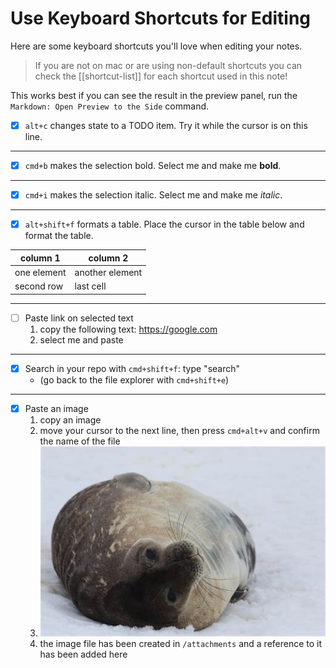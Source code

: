 # Use Keyboard Shortcuts for Editing

Here are some keyboard shortcuts you'll love when editing your notes.
>If you are not on mac or are using non-default shortcuts you can check the [[shortcut-list]] for each shortcut used in this note!

This works best if you can see the result in the preview panel, run the `Markdown: Open Preview to the Side` command.

- [x] `alt+c` changes state to a TODO item. Try it while the cursor is on this line.

---

- [x] `cmd+b` makes the selection bold. Select me and make me **bold**.

---

- [x] `cmd+i` makes the selection italic. Select me and make me *italic*.

---

- [x] `alt+shift+f` formats a table. Place the cursor in the table below and format the table.

| column 1    | column 2        |
| ----------- | --------------- |
| one element | another element |
| second row  | last cell       |

---

- [ ] Paste link on selected text
  1. copy the following text: https://google.com
  2. select me and paste

---

- [x] Search in your repo with `cmd+shift+f`: type "search"
  - (go back to the file explorer with `cmd+shift+e`)

---

- [x] Paste an image
  1. copy an image
  2. move your cursor to the next line, then press `cmd+alt+v` and confirm the name of the file
  3. ![](../../attachments/2022-02-24-21-50-32.png)
  4. the image file has been created in `/attachments` and a reference to it has been added here
